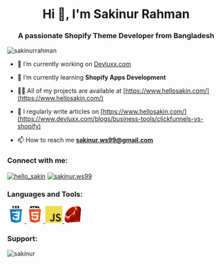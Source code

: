 <h1 align="center">Hi 👋, I'm Sakinur Rahman</h1>
<h3 align="center">A passionate Shopify Theme Developer from Bangladesh</h3>

<p align="left"> <img src="https://komarev.com/ghpvc/?username=sakinurrahman&label=Profile%20views&color=0e75b6&style=flat" alt="sakinurrahman" /> </p>

- 🔭 I’m currently working on [Devluxx.com](https://www.devluxx.com/)

- 🌱 I’m currently learning **Shopify Apps Development**

- 👨‍💻 All of my projects are available at [https://www.hellosakin.com/](https://www.hellosakin.com/)

- 📝 I regularly write articles on [https://www.hellosakin.com/](https://www.devluxx.com/blogs/business-tools/clickfunnels-vs-shopify)

- 📫 How to reach me **sakinur.ws99@gmail.com**

<h3 align="left">Connect with me:</h3>
<p align="left">
<a href="https://twitter.com/hello_sakin" target="blank"><img align="center" src="https://raw.githubusercontent.com/rahuldkjain/github-profile-readme-generator/master/src/images/icons/Social/twitter.svg" alt="hello_sakin" height="30" width="40" /></a>
<a href="https://fb.com/sakinur.ws99" target="blank"><img align="center" src="https://raw.githubusercontent.com/rahuldkjain/github-profile-readme-generator/master/src/images/icons/Social/facebook.svg" alt="sakinur.ws99" height="30" width="40" /></a>
</p>

<h3 align="left">Languages and Tools:</h3>
<p align="left"> <a href="https://www.w3schools.com/css/" target="_blank" rel="noreferrer"> <img src="https://raw.githubusercontent.com/devicons/devicon/master/icons/css3/css3-original-wordmark.svg" alt="css3" width="40" height="40"/> </a> <a href="https://www.w3.org/html/" target="_blank" rel="noreferrer"> <img src="https://raw.githubusercontent.com/devicons/devicon/master/icons/html5/html5-original-wordmark.svg" alt="html5" width="40" height="40"/> </a> <a href="https://developer.mozilla.org/en-US/docs/Web/JavaScript" target="_blank" rel="noreferrer"> <img src="https://raw.githubusercontent.com/devicons/devicon/master/icons/javascript/javascript-original.svg" alt="javascript" width="40" height="40"/> </a> <a href="https://www.ruby-lang.org/en/" target="_blank" rel="noreferrer"> <img src="https://raw.githubusercontent.com/devicons/devicon/master/icons/ruby/ruby-original.svg" alt="ruby" width="40" height="40"/> </a> </p>

<h3 align="left">Support:</h3>
<p><a href="https://www.buymeacoffee.com/sakinur"> <img align="left" src="https://cdn.buymeacoffee.com/buttons/v2/default-yellow.png" height="50" width="210" alt="sakinur" /></a></p><br><br>

